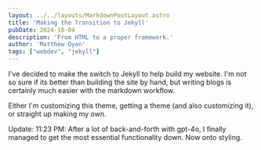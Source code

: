 ```yaml
---
layout: ../../layouts/MarkdownPostLayout.astro
title: 'Making the Transition to Jekyll'
pubDate: 2024-10-04
description: 'From HTML to a proper framework.'
author: 'Matthew Oyan'
tags: ["webdev", "jekyll"]
---
```


I've decided to make the switch to Jekyll to help build my website. I'm not so sure if its better than building the site by hand, but writing blogs is certainly much easier with the markdown workflow.

Either I'm customizing this theme, getting a theme (and also customizing it), or straight up making my own.

Update: 11:23 PM: After a lot of back-and-forth with gpt-4o, I finally managed to get the most essential functionality down. Now onto styling.